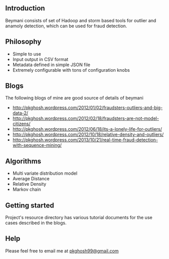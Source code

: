 ## Introduction
Beymani consists of set of Hadoop and storm based tools for outlier and anamoly 
detection, which can be used for fraud detection.

## Philosophy
* Simple to use
* Input output in CSV format
* Metadata defined in simple JSON file
* Extremely configurable with tons of configuration knobs

## Blogs
The following blogs of mine are good source of details of beymani
* http://pkghosh.wordpress.com/2012/01/02/fraudsters-outliers-and-big-data-2/
* http://pkghosh.wordpress.com/2012/02/18/fraudsters-are-not-model-citizens/
* http://pkghosh.wordpress.com/2012/06/18/its-a-lonely-life-for-outliers/
* http://pkghosh.wordpress.com/2012/10/18/relative-density-and-outliers/
* http://pkghosh.wordpress.com/2013/10/21/real-time-fraud-detection-with-sequence-mining/

## Algorithms
* Multi variate distribution model
* Average Distance
* Relative Density
* Markov chain

## Getting started
Project's resource directory has various tutorial documents for the use cases described in
the blogs.

## Help
Please feel free to email me at pkghosh99@gmail.com


